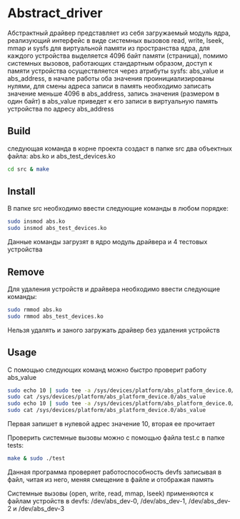 # Abstract_driver
Абстрактный драйвер представляет из себя загружаемый модуль ядра, реализующий интерфейс в виде системных вызовов read, write, lseek, mmap и sysfs для виртуальной памяти из пространства ядра, для каждого устройства выделяется 4096 байт памяти (страница), помимо системных вызовов, работающих стандартным образом, доступ к памяти устройства осуществляется через атрибуты sysfs: abs_value и abs_address, в начале работы оба значения проинициализированы нулями, для смены адреса записи в память необходимо записать значение меньше 4096 в abs_address, запись значения (размером в один байт) в abs_value приведет к его записи в виртуальную память устройства по адресу abs_address

## Build
следующая команда в корне проекта создаст в папке src два объектных файла: abs.ko и abs_test_devices.ko
```sh
cd src & make
```
## Install

В папке src необходимо ввести следующие команды в любом порядке:
```sh
sudo insmod abs.ko
sudo insmod abs_test_devices.ko
```
Данные команды загрузят в ядро модуль драйвера и 4 тестовых устройства
## Remove
Для удаления устройств и драйвера необходимо ввести следующие команды:
```sh
sudo rmmod abs.ko
sudo rmmod abs_test_devices.ko
```
Нельзя удалять и заного загружать драйвер без удаления устройств
## Usage
С помощью следующих команд можно быстро проверит работу abs_value
```sh
sudo echo 10 | sudo tee -a /sys/devices/platform/abs_platform_device.0/abs_value
sudo cat /sys/devices/platform/abs_platform_device.0/abs_value
sudo echo 10 | sudo tee -a /sys/devices/platform/abs_platform_device.0/abs_address
sudo cat /sys/devices/platform/abs_platform_device.0/abs_value
```
Первая запишет в нулевой адрес значение 10, вторая ее прочитает

Проверить системные вызовы можно с помощью файла test.c в папке tests:
```sh
make & sudo ./test
```
Данная программа проверяет работоспособность devfs записывая в файл, читая из него, меняя смещение в файле и отображая память

Системные вызовы (open, write, read, mmap, lseek) применяются к файлам устройств в devfs: /dev/abs_dev-0, /dev/abs_dev-1, /dev/abs_dev-2 и /dev/abs_dev-3


